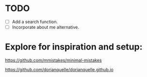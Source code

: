 # TODO

- [ ] Add a search function.
- [ ] Incorporate about me alternative.

# Explore for inspiration and setup:

https://github.com/mmistakes/minimal-mistakes

https://github.com/dorianquelle/dorianquelle.github.io

